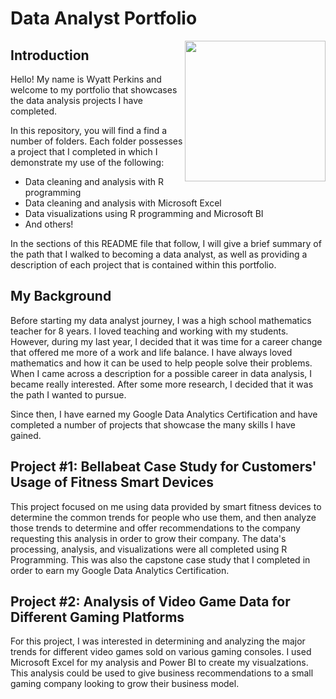 # Data Analyst Portfolio

<img align = "right" width = "225" height = "225" src = "https://github.com/nightowl8908/Data-Analysis-Portfolio/assets/146215343/c190c5f1-ac58-4e73-93fa-b10cde5bffe7">

## Introduction

Hello! My name is Wyatt Perkins and welcome to my portfolio that showcases the data analysis projects I have completed. 

In this repository, you will find a find a number of folders. Each folder possesses a project that I completed in which I demonstrate my use of the following:
    
 - Data cleaning and analysis with R programming
- Data cleaning and analysis with Microsoft Excel
- Data visualizations using R programming and Microsoft BI
- And others!

In the sections of this README file that follow, I will give a brief summary of the path that I walked to becoming a data analyst, as well as providing a description of each project that is contained within this portfolio.

## My Background

Before starting my data analyst journey, I was a high school mathematics teacher for 8 years. I loved teaching and working with my students. However, during my last year, I decided that it was time for a career change that offered me more of a work and life balance. I have always loved mathematics and how it can be used to help people solve their problems. When I came across a description for a possible career in data analysis, I became really interested. After some more research, I decided that it was the path I wanted to pursue. 

Since then, I have earned my Google Data Analytics Certification and have completed a number of projects that showcase the many skills I have gained.    

## Project #1: Bellabeat Case Study for Customers' Usage of Fitness Smart Devices

This project focused on me using data provided by smart fitness devices to determine the common trends for people who use them, and then analyze those trends to determine and offer recommendations to the company requesting this analysis in order to grow their company. The data's processing, analysis, and visualizations were all completed using R Programming. This was also the capstone case study that I completed in order to earn my Google Data Analytics Certification. 

## Project #2: Analysis of Video Game Data for Different Gaming Platforms

For this project, I was interested in determining and analyzing the major trends for different video games sold on various gaming consoles. I used Microsoft Excel for my analysis and Power BI to create my visualzations. This analysis could be used to give business recommendations to a small gaming company looking to grow their business model.








    
